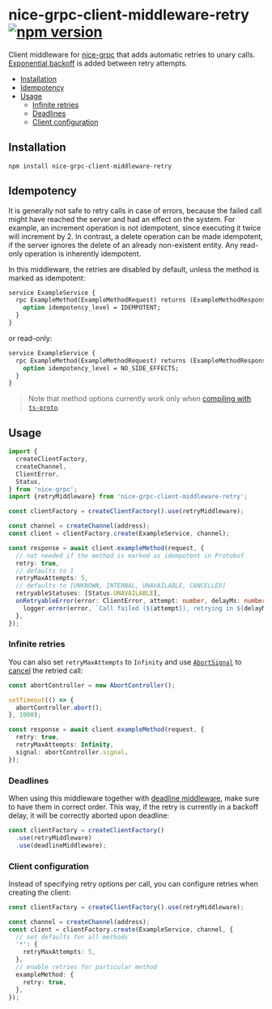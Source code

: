# nice-grpc-client-middleware-retry [![npm version][npm-image]][npm-url] <!-- omit in toc -->

Client middleware for [nice-grpc](https://github.com/deeplay-io/nice-grpc) that
adds automatic retries to unary calls.
[Exponential backoff](https://aws.amazon.com/ru/blogs/architecture/exponential-backoff-and-jitter/)
is added between retry attempts.

- [Installation](#installation)
- [Idempotency](#idempotency)
- [Usage](#usage)
  - [Infinite retries](#infinite-retries)
  - [Deadlines](#deadlines)
  - [Client configuration](#client-configuration)

## Installation

```
npm install nice-grpc-client-middleware-retry
```

## Idempotency

It is generally not safe to retry calls in case of errors, because the failed
call might have reached the server and had an effect on the system. For example,
an increment operation is not idempotent, since executing it twice will
increment by 2. In contrast, a delete operation can be made idempotent, if the
server ignores the delete of an already non-existent entity. Any read-only
operation is inherently idempotent.

In this middleware, the retries are disabled by default, unless the method is
marked as idempotent:

```protobuf
service ExampleService {
  rpc ExampleMethod(ExampleMethodRequest) returns (ExampleMethodResponse) {
    option idempotency_level = IDEMPOTENT;
  }
}
```

or read-only:

```protobuf
service ExampleService {
  rpc ExampleMethod(ExampleMethodRequest) returns (ExampleMethodResponse) {
    option idempotency_level = NO_SIDE_EFFECTS;
  }
}
```

> Note that method options currently work only when
> [compiling with `ts-proto`](https://github.com/deeplay-io/nice-grpc/tree/master/packages/nice-grpc#using-ts-proto).

## Usage

```ts
import {
  createClientFactory,
  createChannel,
  ClientError,
  Status,
} from 'nice-grpc';
import {retryMiddleware} from 'nice-grpc-client-middleware-retry';

const clientFactory = createClientFactory().use(retryMiddleware);

const channel = createChannel(address);
const client = clientFactory.create(ExampleService, channel);

const response = await client.exampleMethod(request, {
  // not needed if the method is marked as idempotent in Protobuf
  retry: true,
  // defaults to 1
  retryMaxAttempts: 5,
  // defaults to [UNKNOWN, INTERNAL, UNAVAILABLE, CANCELLED]
  retryableStatuses: [Status.UNAVAILABLE],
  onRetryableError(error: ClientError, attempt: number, delayMs: number) {
    logger.error(error, `Call failed (${attempt}), retrying in ${delayMs}ms`);
  },
});
```

### Infinite retries

You can also set `retryMaxAttempts` to `Infinity` and use
[`AbortSignal`](https://developer.mozilla.org/en-US/docs/Web/API/AbortSignal) to
[cancel](https://github.com/deeplay-io/nice-grpc/tree/master/packages/nice-grpc#cancelling-calls)
the retried call:

```ts
const abortController = new AbortController();

setTimeout(() => {
  abortController.abort();
}, 1000);

const response = await client.exampleMethod(request, {
  retry: true,
  retryMaxAttempts: Infinity,
  signal: abortController.signal,
});
```

### Deadlines

When using this middleware together with
[deadline middleware](https://github.com/deeplay-io/nice-grpc/tree/master/packages/nice-grpc-client-middleware-deadline),
make sure to have them in correct order. This way, if the retry is currently in
a backoff delay, it will be correctly aborted upon deadline:

```ts
const clientFactory = createClientFactory()
  .use(retryMiddleware)
  .use(deadlineMiddleware);
```

### Client configuration

Instead of specifying retry options per call, you can configure retries when
creating the client:

```ts
const clientFactory = createClientFactory().use(retryMiddleware);

const channel = createChannel(address);
const client = clientFactory.create(ExampleService, channel, {
  // set defaults for all methods
  '*': {
    retryMaxAttempts: 5,
  },
  // enable retries for particular method
  exampleMethod: {
    retry: true,
  },
});
```

[npm-image]: https://badge.fury.io/js/nice-grpc-client-middleware-retry.svg
[npm-url]: https://badge.fury.io/js/nice-grpc-client-middleware-retry

